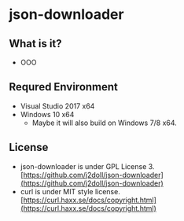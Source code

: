 # json-downloader

## What is it?
- OOO

## Requred Environment
- Visual Studio 2017 x64
- Windows 10 x64
	- Maybe it will also build on Windows 7/8 x64.

## License
- json-downloader is under GPL License 3. [https://github.com/j2doll/json-downloader](https://github.com/j2doll/json-downloader)
- curl is under MIT style license. [https://curl.haxx.se/docs/copyright.html](https://curl.haxx.se/docs/copyright.html)
